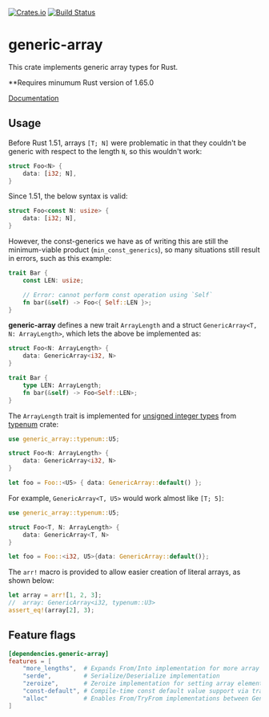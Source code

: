 [![Crates.io](https://img.shields.io/crates/v/generic-array.svg)](https://crates.io/crates/generic-array)
[![Build Status](https://travis-ci.org/fizyk20/generic-array.svg?branch=master)](https://travis-ci.org/fizyk20/generic-array)
# generic-array

This crate implements generic array types for Rust.

**Requires minumum Rust version of 1.65.0

[Documentation](http://fizyk20.github.io/generic-array/generic_array/)

## Usage

Before Rust 1.51, arrays `[T; N]` were problematic in that they couldn't be generic with respect to the length `N`, so this wouldn't work:

```rust
struct Foo<N> {
    data: [i32; N],
}
```

Since 1.51, the below syntax is valid:

```rust
struct Foo<const N: usize> {
    data: [i32; N],
}
```

However, the const-generics we have as of writing this are still the minimum-viable product (`min_const_generics`), so many situations still result in errors, such as this example:

```rust
trait Bar {
    const LEN: usize;

    // Error: cannot perform const operation using `Self`
    fn bar(&self) -> Foo<{ Self::LEN }>;
}
```

**generic-array** defines a new trait `ArrayLength` and a struct `GenericArray<T, N: ArrayLength>`, which lets the above be implemented as:

```rust
struct Foo<N: ArrayLength> {
    data: GenericArray<i32, N>
}

trait Bar {
    type LEN: ArrayLength;
    fn bar(&self) -> Foo<Self::LEN>;
}
```

The `ArrayLength` trait is implemented for [unsigned integer types](http://fizyk20.github.io/generic-array/typenum/uint/index.html) from [typenum](http://fizyk20.github.io/generic-array/typenum/index.html) crate:

```rust
use generic_array::typenum::U5;

struct Foo<N: ArrayLength> {
    data: GenericArray<i32, N>
}

let foo = Foo::<U5> { data: GenericArray::default() };
```

For example, `GenericArray<T, U5>` would work almost like `[T; 5]`:

```rust
use generic_array::typenum::U5;

struct Foo<T, N: ArrayLength> {
    data: GenericArray<T, N>
}

let foo = Foo::<i32, U5>{data: GenericArray::default()};
```

The `arr!` macro is provided to allow easier creation of literal arrays, as shown below:

```rust
let array = arr![1, 2, 3];
//  array: GenericArray<i32, typenum::U3>
assert_eq!(array[2], 3);
```

## Feature flags

```toml
[dependencies.generic-array]
features = [
    "more_lengths",  # Expands From/Into implementation for more array lengths
    "serde",         # Serialize/Deserialize implementation
    "zeroize",       # Zeroize implementation for setting array elements to zero
    "const-default", # Compile-time const default value support via trait
    "alloc"          # Enables From/TryFrom implementations between GenericArray and Vec<T>/Box<[T]>
]
```